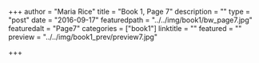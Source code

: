 +++
author = "Maria Rice"
title = "Book 1, Page 7"
description = ""
type = "post"
date = "2016-09-17"
featuredpath = "../../img/book1/bw_page7.jpg"
featuredalt = "Page7"
categories = ["book1"]
linktitle = ""
featured = ""
preview = "../../img/book1_prev/preview7.jpg"

+++

